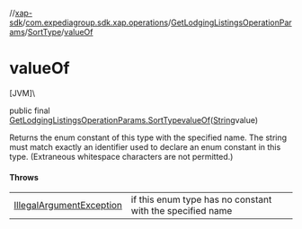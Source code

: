 //[xap-sdk](../../../../index.md)/[com.expediagroup.sdk.xap.operations](../../index.md)/[GetLodgingListingsOperationParams](../index.md)/[SortType](index.md)/[valueOf](value-of.md)

# valueOf

[JVM]\

public final [GetLodgingListingsOperationParams.SortType](index.md)[valueOf](value-of.md)([String](https://docs.oracle.com/javase/8/docs/api/java/lang/String.html)value)

Returns the enum constant of this type with the specified name. The string must match exactly an identifier used to declare an enum constant in this type. (Extraneous whitespace characters are not permitted.)

#### Throws

| | |
|---|---|
| [IllegalArgumentException](https://kotlinlang.org/api/latest/jvm/stdlib/kotlin/-illegal-argument-exception/index.html) | if this enum type has no constant with the specified name |
